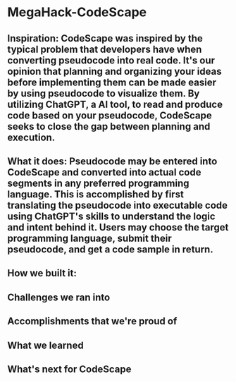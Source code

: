 # MegaHack-CodeScape

## Inspiration: CodeScape was inspired by the typical problem that developers have when converting pseudocode into real code. It's our opinion that planning and organizing your ideas before implementing them can be made easier by using pseudocode to visualize them. By utilizing ChatGPT, a AI tool, to read and produce code based on your pseudocode, CodeScape seeks to close the gap between planning and execution. 

## What it does: Pseudocode may be entered into CodeScape and converted into actual code segments in any preferred programming language. This is accomplished by first translating the pseudocode into executable code using ChatGPT's skills to understand the logic and intent behind it. Users may choose the target programming language, submit their pseudocode, and get a code sample in return. 

## How we built it: 

## Challenges we ran into

## Accomplishments that we're proud of

## What we learned

## What's next for CodeScape
